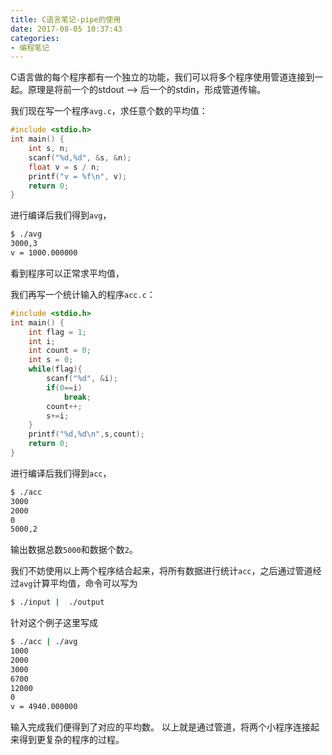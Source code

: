 ```yaml
---
title: C语言笔记-pipe的使用
date: 2017-08-05 10:37:43
categories:
- 编程笔记
---
```

C语言做的每个程序都有一个独立的功能，我们可以将多个程序使用管道连接到一起。原理是将前一个的stdout --> 后一个的stdin，形成管道传输。

<!--more-->

我们现在写一个程序``avg.c``，求任意个数的平均值：
``` c
#include <stdio.h>
int main() {
    int s, n;
    scanf("%d,%d", &s, &n);
    float v = s / n;
    printf("v = %f\n", v);
    return 0;
}
```
进行编译后我们得到``avg``，
``` bash
$ ./avg
3000,3
v = 1000.000000
```
看到程序可以正常求平均值，

我们再写一个统计输入的程序``acc.c``：
``` c
#include <stdio.h>
int main() {
    int flag = 1;
    int i;
    int count = 0;
    int s = 0;
    while(flag){
        scanf("%d", &i);
        if(0==i)
            break;
        count++;
        s+=i;
    }
    printf("%d,%d\n",s,count);
    return 0;
}
```
进行编译后我们得到``acc``，

``` bash
$ ./acc
3000
2000
0
5000,2
```
输出数据总数``5000``和数据个数``2``。

我们不妨使用以上两个程序结合起来，将所有数据进行统计``acc``，之后通过管道经过``avg``计算平均值，命令可以写为
``` bash
$ ./input |  ./output
```
针对这个例子这里写成
``` bash
$ ./acc | ./avg
1000
2000
3000
6700
12000
0
v = 4940.000000
```
输入完成我们便得到了对应的平均数。
以上就是通过管道，将两个小程序连接起来得到更复杂的程序的过程。
